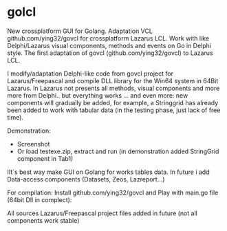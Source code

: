 # golcl
New crossplatform GUI for Golang.  Adaptation VCL github.com/ying32/govcl for crossplatform Lazarus LCL. Work with like Delphi/Lazarus visual components, methods and events on Go in Delphi style. The first adaptation of govcl (github.com/ying32/govcl) to Lazarus LCL.

I modify/adaptation Delphi-like code from govcl project for Lazarus/Freepascal and compile DLL library for the Win64 system in 64Bit Lazarus. In Lazarus not presents all methods, visual components and more more from Delphi.. but everything works ... and even more: new components will gradually be added, for example, a Stringgrid has already been added to work with tabular data (in the testing phase, just lack of free time).    

Demonstration:
- Screenshot 
- Or load  testexe.zip, extract and run  (in demonstration added StringGrid component in Tab1)

IIt`s best way make GUI on Golang for works tables data. In future i add Data-access components (Datasets, Zeos, Lazreport...) 

For compilation:
Install github.com/ying32/govcl and Play with main.go file (64bit Dll in complect):

All sources Lazarus/Freepascal project files added in future (not all components work stable)

